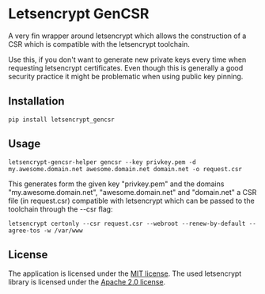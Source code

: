 # Letsencrypt GenCSR #

A very fin wrapper around letsencrypt which allows the construction of a CSR which is
compatible with the letsencrypt toolchain.

Use this, if you don't want to generate new private keys every time when requesting
letsencrypt certificates. Even though this is generally a good security practice it might
be problematic when using public key pinning.

## Installation ##

```
pip install letsencrypt_gencsr
```

## Usage ##

```
letsencrypt-gencsr-helper gencsr --key privkey.pem -d my.awesome.domain.net awesome.domain.net domain.net -o request.csr
```

This generates form the given key "privkey.pem" and the domains "my.awesome.domain.net", "awesome.domain.net" and
"domain.net" a CSR file (in request.csr) compatible with letsencrypt which can be passed to the toolchain through
the --csr flag:

```
letsencrypt certonly --csr request.csr --webroot --renew-by-default --agree-tos -w /var/www
```

## License ##

The application is licensed under the [MIT license](http://opensource.org/licenses/MIT). The used
letsencrypt library is licensed under the [Apache 2.0 license](http://opensource.org/licenses/apache-2.0).
